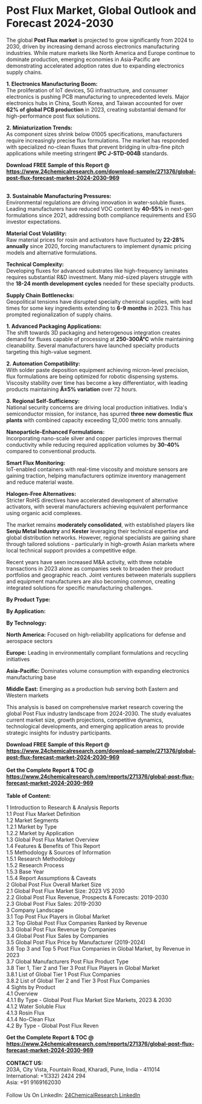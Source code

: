 <h1>Post Flux Market, Global Outlook and Forecast 2024-2030</h1><p>The global <strong>Post Flux market</strong> is projected to grow significantly from 2024 to 2030, driven by increasing demand across electronics manufacturing industries. While mature markets like North America and Europe continue to dominate production, emerging economies in Asia-Pacific are demonstrating accelerated adoption rates due to expanding electronics supply chains.</p><p><strong>1. Electronics Manufacturing Boom:</strong><br>
The proliferation of IoT devices, 5G infrastructure, and consumer electronics is pushing PCB manufacturing to unprecedented levels. Major electronics hubs in China, South Korea, and Taiwan accounted for over <strong>62% of global PCB production</strong> in 2023, creating substantial demand for high-performance post flux solutions.</p><p><strong>2. Miniaturization Trends:</strong><br>
As component sizes shrink below 01005 specifications, manufacturers require increasingly precise flux formulations. The market has responded with specialized no-clean fluxes that prevent bridging in ultra-fine pitch applications while meeting stringent <strong>IPC J-STD-004B</strong> standards.</p><div><b>Download FREE Sample of this Report @ 
            <a href="https://www.24chemicalresearch.com/download-sample/271376/global-post-flux-forecast-market-2024-2030-969">
            https://www.24chemicalresearch.com/download-sample/271376/global-post-flux-forecast-market-2024-2030-969</a></b></div><br><p><strong>3. Sustainable Manufacturing Pressures:</strong><br>
Environmental regulations are driving innovation in water-soluble fluxes. Leading manufacturers have reduced VOC content by <strong>40-55%</strong> in next-gen formulations since 2021, addressing both compliance requirements and ESG investor expectations.</p><p><strong>Material Cost Volatility:</strong><br>
Raw material prices for rosin and activators have fluctuated by <strong>22-28% annually</strong> since 2020, forcing manufacturers to implement dynamic pricing models and alternative formulations.</p><p><strong>Technical Complexity:</strong><br>
Developing fluxes for advanced substrates like high-frequency laminates requires substantial R&amp;D investment. Many mid-sized players struggle with the <strong>18-24 month development cycles</strong> needed for these specialty products.</p><p><strong>Supply Chain Bottlenecks:</strong><br>
Geopolitical tensions have disrupted specialty chemical supplies, with lead times for some key ingredients extending to <strong>6-9 months</strong> in 2023. This has prompted regionalization of supply chains.</p><p><strong>1. Advanced Packaging Applications:</strong><br>
The shift towards 3D packaging and heterogenous integration creates demand for fluxes capable of processing at <strong>250-300Â°C</strong> while maintaining cleanability. Several manufacturers have launched specialty products targeting this high-value segment.</p><p><strong>2. Automation Compatibility:</strong><br>
With solder paste deposition equipment achieving micron-level precision, flux formulations are being optimized for robotic dispensing systems. Viscosity stability over time has become a key differentiator, with leading products maintaining <strong>Â±5% variation</strong> over 72 hours.</p><p><strong>3. Regional Self-Sufficiency:</strong><br>
National security concerns are driving local production initiatives. India's semiconductor mission, for instance, has spurred <strong>three new domestic flux plants</strong> with combined capacity exceeding 12,000 metric tons annually.</p><p><strong>Nanoparticle-Enhanced Formulations:</strong><br>
Incorporating nano-scale silver and copper particles improves thermal conductivity while reducing required application volumes by <strong>30-40%</strong> compared to conventional products.</p><p><strong>Smart Flux Monitoring:</strong><strong> </strong><br>
IoT-enabled containers with real-time viscosity and moisture sensors are gaining traction, helping manufacturers optimize inventory management and reduce material waste.</p><p><strong>Halogen-Free Alternatives:</strong><br>
Stricter RoHS directives have accelerated development of alternative activators, with several manufacturers achieving equivalent performance using organic acid complexes.</p><p>The market remains <strong>moderately consolidated</strong>, with established players like <strong>Senju Metal Industry</strong> and <strong>Kester</strong> leveraging their technical expertise and global distribution networks. However, regional specialists are gaining share through tailored solutions - particularly in high-growth Asian markets where local technical support provides a competitive edge.</p><p>Recent years have seen increased M&amp;A activity, with three notable transactions in 2023 alone as companies seek to broaden their product portfolios and geographic reach. Joint ventures between materials suppliers and equipment manufacturers are also becoming common, creating integrated solutions for specific manufacturing challenges.</p><p><strong>By Product Type:</strong></p><p><strong>By Application:</strong></p><p><strong>By Technology:</strong></p><p><strong>North America:</strong> Focused on high-reliability applications for defense and aerospace sectors</p><p><strong>Europe:</strong> Leading in environmentally compliant formulations and recycling initiatives</p><p><strong>Asia-Pacific:</strong> Dominates volume consumption with expanding electronics manufacturing base</p><p><strong>Middle East:</strong> Emerging as a production hub serving both Eastern and Western markets</p><p>This analysis is based on comprehensive market research covering the global Post Flux industry landscape from 2024-2030. The study evaluates current market size, growth projections, competitive dynamics, technological developments, and emerging application areas to provide strategic insights for industry participants.</p><div><b>Download FREE Sample of this Report @ 
            <a href="https://www.24chemicalresearch.com/download-sample/271376/global-post-flux-forecast-market-2024-2030-969">
            https://www.24chemicalresearch.com/download-sample/271376/global-post-flux-forecast-market-2024-2030-969</a></b></div><br><div><b>Get the Complete Report & TOC @ 
            <a href="https://www.24chemicalresearch.com/reports/271376/global-post-flux-forecast-market-2024-2030-969">
            https://www.24chemicalresearch.com/reports/271376/global-post-flux-forecast-market-2024-2030-969</a></b></div><br>
            <b>Table of Content:</b><p>1 Introduction to Research & Analysis Reports<br />
    1.1 Post Flux Market Definition<br />
    1.2 Market Segments<br />
        1.2.1 Market by Type<br />
        1.2.2 Market by Application<br />
    1.3 Global Post Flux Market Overview<br />
    1.4 Features & Benefits of This Report<br />
    1.5 Methodology & Sources of Information<br />
        1.5.1 Research Methodology<br />
        1.5.2 Research Process<br />
        1.5.3 Base Year<br />
        1.5.4 Report Assumptions & Caveats<br />
2 Global Post Flux Overall Market Size<br />
    2.1 Global Post Flux Market Size: 2023 VS 2030<br />
    2.2 Global Post Flux Revenue, Prospects & Forecasts: 2019-2030<br />
    2.3 Global Post Flux Sales: 2019-2030<br />
3 Company Landscape<br />
    3.1 Top Post Flux Players in Global Market<br />
    3.2 Top Global Post Flux Companies Ranked by Revenue<br />
    3.3 Global Post Flux Revenue by Companies<br />
    3.4 Global Post Flux Sales by Companies<br />
    3.5 Global Post Flux Price by Manufacturer (2019-2024)<br />
    3.6 Top 3 and Top 5 Post Flux Companies in Global Market, by Revenue in 2023<br />
    3.7 Global Manufacturers Post Flux Product Type<br />
    3.8 Tier 1, Tier 2 and Tier 3 Post Flux Players in Global Market<br />
        3.8.1 List of Global Tier 1 Post Flux Companies<br />
        3.8.2 List of Global Tier 2 and Tier 3 Post Flux Companies<br />
4 Sights by Product<br />
    4.1 Overview<br />
        4.1.1 By Type - Global Post Flux Market Size Markets, 2023 & 2030<br />
        4.1.2 Water Soluble Flux<br />
        4.1.3 Rosin Flux<br />
        4.1.4 No-Clean Flux<br />
    4.2 By Type - Global Post Flux Reven</p><div><b>Get the Complete Report & TOC @ 
            <a href="https://www.24chemicalresearch.com/reports/271376/global-post-flux-forecast-market-2024-2030-969">
            https://www.24chemicalresearch.com/reports/271376/global-post-flux-forecast-market-2024-2030-969</a></b></div><br><b>CONTACT US:</b><br>
            203A, City Vista, Fountain Road, Kharadi, Pune, India - 411014<br>
            International: +1(332) 2424 294<br>
            Asia: +91 9169162030 <br><br>
            Follow Us On LinkedIn: <a href="https://www.linkedin.com/company/24chemicalresearch/">24ChemicalResearch LinkedIn</a>